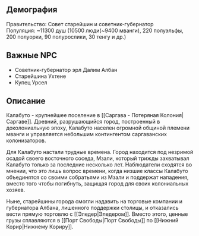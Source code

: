 ## Демография
Правительство: Совет старейшин и советник-губернатор  
Популяция: ~11300 душ (10500 люди(~9400 мванги), 220 полуэльфы, 200 полуорки, 90 полурослики, 30 тенгу и др.)

## Важные NPC

- Советник-губернатор эрл Далим Албан
- Старейшина Ухтене
- Купец Урсел

## Описание
Калабуто - крупнейшее поселение в [[Саргава - Потеряная Колония|Саргаве]].
Древний, разрушающийся город, построенный в доколониальную эпоху, Калабуто населен огромной общиной племени мванги и управляется небольшим контингентом саргаванских колонизаторов.

Для Калабуто настали трудные времена. Город находится под незримой осадой своего восточного соседа, Мзали, который трижды захватывал Калабуто только за последние несколько лет. Наблюдатели сходятся во мнении, что это лишь вопрос времени, когда низшие классы Калабуто объединятся со своими собратьями из Мзали и поддержат нападения, вместо того чтобы погибнуть, защищая город для своих колониальных хозяев.

Ныне, старейшины города смогли надавить на торговые компании и губернатора Албана, лишенного поддержки столицы, и отказались вести прямую торговлю с [[Эледер|Эледером]]. Вместо этого, ценные грузы сплавляются в [[Порт Свободы|Порт Свободы]] по [[Нижний Корир|Нижнему Кориру]].
